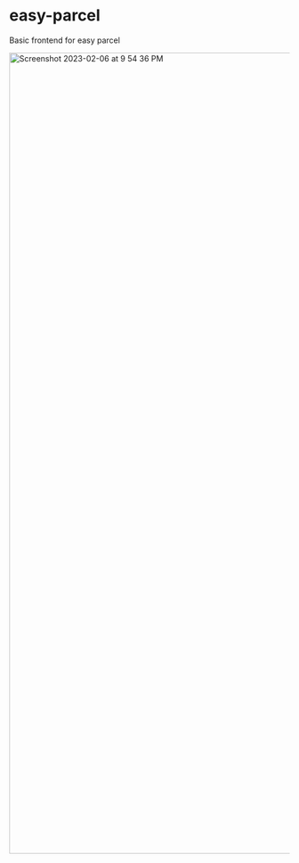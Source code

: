 # easy-parcel
 Basic frontend for easy parcel
 
<img width="1439" alt="Screenshot 2023-02-06 at 9 54 36 PM" src="https://user-images.githubusercontent.com/51478408/217034382-b640b937-ce18-42c4-9f65-1aa232487b5d.png">
